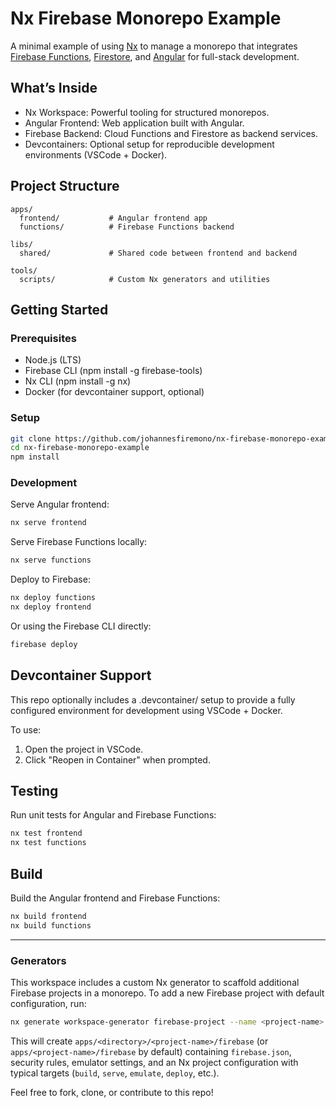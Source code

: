 # Nx Firebase Monorepo Example

A minimal example of using [Nx](https://nx.dev) to manage a monorepo that integrates [Firebase Functions](https://firebase.google.com/docs/functions), [Firestore](https://firebase.google.com/docs/firestore), and [Angular](https://angular.dev) for full-stack development.

## What’s Inside

- Nx Workspace: Powerful tooling for structured monorepos.
- Angular Frontend: Web application built with Angular.
- Firebase Backend: Cloud Functions and Firestore as backend services.
- Devcontainers: Optional setup for reproducible development environments (VSCode + Docker).

## Project Structure
```
apps/
  frontend/           # Angular frontend app
  functions/          # Firebase Functions backend

libs/
  shared/             # Shared code between frontend and backend

tools/
  scripts/            # Custom Nx generators and utilities
``` 

## Getting Started

### Prerequisites

- Node.js (LTS)
- Firebase CLI (npm install -g firebase-tools)
- Nx CLI (npm install -g nx)
- Docker (for devcontainer support, optional)

### Setup

```bash
git clone https://github.com/johannesfiremono/nx-firebase-monorepo-example.git
cd nx-firebase-monorepo-example
npm install
```

### Development

Serve Angular frontend:
```bash
nx serve frontend
```

Serve Firebase Functions locally:

```bash
nx serve functions
```

Deploy to Firebase:

```bash
nx deploy functions
nx deploy frontend
```

Or using the Firebase CLI directly:

```bash
firebase deploy
```

## Devcontainer Support

This repo optionally includes a .devcontainer/ setup to provide a fully configured environment for development using VSCode + Docker.

To use:

1. Open the project in VSCode.
2. Click "Reopen in Container" when prompted.

## Testing

Run unit tests for Angular and Firebase Functions:

```bash
nx test frontend
nx test functions
```

## Build

Build the Angular frontend and Firebase Functions:

```bash
nx build frontend
nx build functions
```

---

### Generators

This workspace includes a custom Nx generator to scaffold additional Firebase projects in a monorepo.
To add a new Firebase project with default configuration, run:
```bash
nx generate workspace-generator firebase-project --name <project-name> [--directory <directory>] [--tags tag1,tag2]
```
This will create `apps/<directory>/<project-name>/firebase` (or `apps/<project-name>/firebase` by default) containing `firebase.json`, security rules, emulator settings, and an Nx project configuration with typical targets (`build`, `serve`, `emulate`, `deploy`, etc.).

Feel free to fork, clone, or contribute to this repo!

